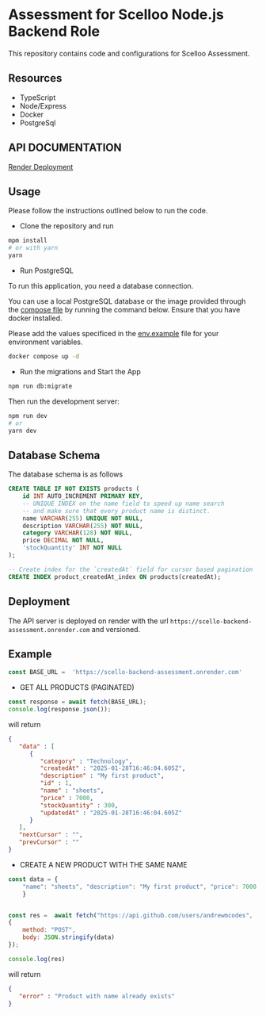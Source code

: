 # Assessment for Scelloo Node.js Backend Role

This repository contains code and configurations for Scelloo Assessment.

## Resources

- TypeScript
- Node/Express
- Docker
- PostgreSql

## API DOCUMENTATION

[Render Deployment]( https://scello-backend-assessment.onrender.com/api/v1/api-docs)

## Usage

Please follow the instructions outlined below to run the code.

- Clone the repository and run

```sh
mpm install
# or with yarn
yarn 
```

- Run PostgreSQL

To run this application, you need a database connection.

You can use a local PostgreSQL database or the image provided through the [compose file](./docker-compose.yml) by running the command below. Ensure that you have docker installed.

Please add the values specificed in the [env.example](./env.example) file for your environment variables.

```sh
docker compose up -d
```

- Run the migrations and Start the App

```sh
npm run db:migrate
```

Then run the development server:

```bash
npm run dev
# or
yarn dev
```

## Database Schema

The database schema is as follows

```sql
CREATE TABLE IF NOT EXISTS products (
    id INT AUTO_INCREMENT PRIMARY KEY,
    -- UNIQUE INDEX on the name field to speed up name search
    -- and make sure that every product name is distinct. 
    name VARCHAR(255) UNIQUE NOT NULL,
    description VARCHAR(255) NOT NULL,
    category VARCHAR(128) NOT NULL,
    price DECIMAL NOT NULL,
    'stockQuantity' INT NOT NULL 
);

-- Create index for the `createdAt` field for cursor based pagination
CREATE INDEX product_createdAt_index ON products(createdAt);
```

## Deployment

The API server is deployed on render with the url `https://scello-backend-assessment.onrender.com` and versioned.

## Example

```javascript
const BASE_URL =  'https://scello-backend-assessment.onrender.com'
```

- GET ALL PRODUCTS (PAGINATED)

```javascript
const response = await fetch(BASE_URL);
console.log(response.json());
```

will return

```json
{
   "data" : [
      {
         "category" : "Technology",
         "createdAt" : "2025-01-28T16:46:04.605Z",
         "description" : "My first product",
         "id" : 1,
         "name" : "sheets",
         "price" : 7000,
         "stockQuantity" : 300,
         "updatedAt" : "2025-01-28T16:46:04.605Z"
      }
   ],
   "nextCursor" : "",
   "prevCursor" : ""
}
```

- CREATE A NEW PRODUCT WITH THE SAME NAME

```javascript
const data = {
    "name": "sheets", "description": "My first product", "price": 7000, "category": "Technology", "stockQuantity": 300
    }


const res =  await fetch("https://api.github.com/users/andrewmcodes", 
{
    method: "POST", 
    body: JSON.stringify(data)
});

console.log(res)
```

will return

```json
{
   "error" : "Product with name already exists"
}
```
